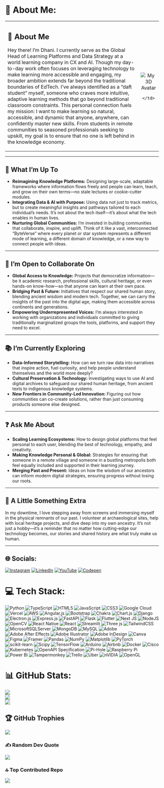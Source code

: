 # 💫 About Me:
<table>
  <tr>
    <td>

## 👋 About Me

Hey there! I’m Dhani. I currently serve as the Global Head of Learning Platforms and Data Strategy at a world learning company in CX and AI. Though my day-to-day work often focuses on leveraging technology to make learning more accessible and engaging, my broader ambition extends far beyond the traditional boundaries of EdTech.
I’ve always identified as a “daft student” myself, someone who craves more intuitive, adaptive learning methods that go beyond traditional classroom constraints. This personal connection fuels my mission: I want to make learning so natural, accessible, and dynamic that anyone, anywhere, can confidently master new skills. From students in remote communities to seasoned professionals seeking to upskill, my goal is to ensure that no one is left behind in the knowledge economy.

</td>
    <td align="center" valign="middle">

![My 3D Avatar](https://media.discordapp.net/attachments/1318015026098864198/1318022870282010715/Foundever_orb_4.gif?width=200&height=200)

    </td>
  </tr>
</table>

---

## 🚀 What I’m Up To

- **Reimagining Knowledge Platforms:** Designing large-scale, adaptable frameworks where information flows freely and people can learn, teach, and grow on their own terms—no stale lectures or cookie-cutter modules.
- **Integrating Data & AI with Purpose:** Using data not just to track metrics, but to create meaningful insights and pathways tailored to each individual’s needs. It’s not about the tech itself—it’s about what the tech enables in human lives.
- **Nurturing Global Communities:** I’m invested in building communities that collaborate, inspire, and uplift. Think of it like a vast, interconnected “ByteVerse” where every planet or star system represents a different mode of learning, a different domain of knowledge, or a new way to connect people with ideas.

---

## 🤝 I’m Open to Collaborate On

- **Global Access to Knowledge:** Projects that democratize information—be it academic research, professional skills, cultural heritage, or even hands-on know-how—so that anyone can learn at their own pace.
- **Bridging Past & Future:** Initiatives that respect our shared human story, blending ancient wisdom and modern tech. Together, we can carry the insights of the past into the digital age, making them accessible across continents and generations.
- **Empowering Underrepresented Voices:** I’m always interested in working with organizations and individuals committed to giving traditionally marginalized groups the tools, platforms, and support they need to excel.

---

## 📚 I’m Currently Exploring

- **Data-Informed Storytelling:** How can we turn raw data into narratives that inspire action, fuel curiosity, and help people understand themselves and the world more deeply?
- **Cultural Preservation & Technology:** Investigating ways to use AI and digital archives to safeguard our shared human heritage, from ancient texts to indigenous knowledge systems.
- **New Frontiers in Community-Led Innovation:** Figuring out how communities can co-create solutions, rather than just consuming products someone else designed.

---

## ❓ Ask Me About

- **Scaling Learning Ecosystems:** How to design global platforms that feel personal to each user, blending the best of technology, empathy, and creativity.
- **Making Knowledge Personal & Global:** Strategies for ensuring that someone in a remote village and someone in a bustling metropolis both feel equally included and supported in their learning journey.
- **Merging Past and Present:** Ideas on how the wisdom of our ancestors can inform modern digital strategies, ensuring progress without losing our roots.

---

## 🎉 A Little Something Extra

In my downtime, I love stepping away from screens and immersing myself in the physical remnants of our past. I volunteer at archaeological sites, help with local heritage projects, and dive deep into my own ancestry. It’s not just a hobby—it’s a reminder that no matter how cutting-edge our technology becomes, our stories and shared history are what truly make us human.

---

## 🌐 Socials:
[![Instagram](https://img.shields.io/badge/Instagram-%23E4405F.svg?logo=Instagram&logoColor=white)](https://instagram.com/lorddannykay/) [![LinkedIn](https://img.shields.io/badge/LinkedIn-%230077B5.svg?logo=linkedin&logoColor=white)](https://linkedin.com/in/dhanikesh-karunanithi/) [![YouTube](https://img.shields.io/badge/YouTube-%23FF0000.svg?logo=YouTube&logoColor=white)](https://youtube.com/@dhanikeshkarunanithi9769) [![Codepen](https://img.shields.io/badge/Codepen-000000?style=for-the-badge&logo=codepen&logoColor=white)](https://codepen.io/lorddannykay) 

# 💻 Tech Stack:
![Python](https://img.shields.io/badge/python-3670A0?style=plastic&logo=python&logoColor=ffdd54) ![TypeScript](https://img.shields.io/badge/typescript-%23007ACC.svg?style=plastic&logo=typescript&logoColor=white) ![HTML5](https://img.shields.io/badge/html5-%23E34F26.svg?style=plastic&logo=html5&logoColor=white) ![JavaScript](https://img.shields.io/badge/javascript-%23323330.svg?style=plastic&logo=javascript&logoColor=%23F7DF1E) ![CSS3](https://img.shields.io/badge/css3-%231572B6.svg?style=plastic&logo=css3&logoColor=white) ![Google Cloud](https://img.shields.io/badge/GoogleCloud-%234285F4.svg?style=plastic&logo=google-cloud&logoColor=white) ![Vercel](https://img.shields.io/badge/vercel-%23000000.svg?style=plastic&logo=vercel&logoColor=white) ![AWS](https://img.shields.io/badge/AWS-%23FF9900.svg?style=plastic&logo=amazon-aws&logoColor=white) ![Angular.js](https://img.shields.io/badge/angular.js-%23E23237.svg?style=plastic&logo=angularjs&logoColor=white) ![Bootstrap](https://img.shields.io/badge/bootstrap-%238511FA.svg?style=plastic&logo=bootstrap&logoColor=white) ![Chakra](https://img.shields.io/badge/chakra-%234ED1C5.svg?style=plastic&logo=chakraui&logoColor=white) ![Chart.js](https://img.shields.io/badge/chart.js-F5788D.svg?style=plastic&logo=chart.js&logoColor=white) ![Django](https://img.shields.io/badge/django-%23092E20.svg?style=plastic&logo=django&logoColor=white) ![Electron.js](https://img.shields.io/badge/Electron-191970?style=plastic&logo=Electron&logoColor=white) ![Express.js](https://img.shields.io/badge/express.js-%23404d59.svg?style=plastic&logo=express&logoColor=%2361DAFB) ![FastAPI](https://img.shields.io/badge/FastAPI-005571?style=plastic&logo=fastapi) ![Flask](https://img.shields.io/badge/flask-%23000.svg?style=plastic&logo=flask&logoColor=white) ![Flutter](https://img.shields.io/badge/Flutter-%2302569B.svg?style=plastic&logo=Flutter&logoColor=white) ![Next JS](https://img.shields.io/badge/Next-black?style=plastic&logo=next.js&logoColor=white) ![NodeJS](https://img.shields.io/badge/node.js-6DA55F?style=plastic&logo=node.js&logoColor=white) ![OpenCV](https://img.shields.io/badge/opencv-%23white.svg?style=plastic&logo=opencv&logoColor=white) ![React Native](https://img.shields.io/badge/react_native-%2320232a.svg?style=plastic&logo=react&logoColor=%2361DAFB) ![React](https://img.shields.io/badge/react-%2320232a.svg?style=plastic&logo=react&logoColor=%2361DAFB) ![Streamlit](https://img.shields.io/badge/Streamlit-%23FE4B4B.svg?style=plastic&logo=streamlit&logoColor=white) ![Three js](https://img.shields.io/badge/threejs-black?style=plastic&logo=three.js&logoColor=white) ![TailwindCSS](https://img.shields.io/badge/tailwindcss-%2338B2AC.svg?style=plastic&logo=tailwind-css&logoColor=white) ![MicrosoftSQLServer](https://img.shields.io/badge/Microsoft%20SQL%20Server-CC2927?style=plastic&logo=microsoft%20sql%20server&logoColor=white) ![MongoDB](https://img.shields.io/badge/MongoDB-%234ea94b.svg?style=plastic&logo=mongodb&logoColor=white) ![MySQL](https://img.shields.io/badge/mysql-4479A1.svg?style=plastic&logo=mysql&logoColor=white) ![Adobe](https://img.shields.io/badge/adobe-%23FF0000.svg?style=plastic&logo=adobe&logoColor=white) ![Adobe After Effects](https://img.shields.io/badge/Adobe%20After%20Effects-9999FF.svg?style=plastic&logo=Adobe%20After%20Effects&logoColor=white) ![Adobe Illustrator](https://img.shields.io/badge/adobe%20illustrator-%23FF9A00.svg?style=plastic&logo=adobe%20illustrator&logoColor=white) ![Adobe InDesign](https://img.shields.io/badge/Adobe%20InDesign-49021F?style=plastic&logo=adobeindesign&logoColor=FF3366) ![Canva](https://img.shields.io/badge/Canva-%2300C4CC.svg?style=plastic&logo=Canva&logoColor=white) ![Figma](https://img.shields.io/badge/figma-%23F24E1E.svg?style=plastic&logo=figma&logoColor=white) ![Framer](https://img.shields.io/badge/Framer-black?style=plastic&logo=framer&logoColor=blue) ![Pandas](https://img.shields.io/badge/pandas-%23150458.svg?style=plastic&logo=pandas&logoColor=white) ![NumPy](https://img.shields.io/badge/numpy-%23013243.svg?style=plastic&logo=numpy&logoColor=white) ![Matplotlib](https://img.shields.io/badge/Matplotlib-%23ffffff.svg?style=plastic&logo=Matplotlib&logoColor=black) ![PyTorch](https://img.shields.io/badge/PyTorch-%23EE4C2C.svg?style=plastic&logo=PyTorch&logoColor=white) ![scikit-learn](https://img.shields.io/badge/scikit--learn-%23F7931E.svg?style=plastic&logo=scikit-learn&logoColor=white) ![Scipy](https://img.shields.io/badge/SciPy-%230C55A5.svg?style=plastic&logo=scipy&logoColor=%white) ![TensorFlow](https://img.shields.io/badge/TensorFlow-%23FF6F00.svg?style=plastic&logo=TensorFlow&logoColor=white) ![Arduino](https://img.shields.io/badge/-Arduino-00979D?style=plastic&logo=Arduino&logoColor=white) ![Airbnb](https://img.shields.io/badge/Airbnb-%23ff5a5f.svg?style=plastic&logo=Airbnb&logoColor=white) ![Docker](https://img.shields.io/badge/docker-%230db7ed.svg?style=plastic&logo=docker&logoColor=white) ![Cisco](https://img.shields.io/badge/cisco-%23049fd9.svg?style=plastic&logo=cisco&logoColor=black) ![Kubernetes](https://img.shields.io/badge/kubernetes-%33326ce5.svg?style=plastic&logo=kubernetes&logoColor=white) ![OpenAPI Specification](https://img.shields.io/badge/openapiinitiative-%23000000.svg?style=plastic&logo=openapiinitiative&logoColor=white) ![Pi-Hole](https://img.shields.io/badge/pihole-%2396060C.svg?style=plastic&logo=pi-hole&logoColor=white) ![Raspberry Pi](https://img.shields.io/badge/-Raspberry_Pi-C51A4A?style=plastic&logo=Raspberry-Pi) ![Power Bi](https://img.shields.io/badge/power_bi-F2C811?style=plastic&logo=powerbi&logoColor=black) ![Tampermonkey](https://img.shields.io/badge/tampermonkey-%2300485B.svg?style=plastic&logo=tampermonkey&logoColor=white) ![Trello](https://img.shields.io/badge/Trello-%23026AA7.svg?style=plastic&logo=Trello&logoColor=white) ![Uber](https://img.shields.io/badge/Uber-%23000000.svg?style=plastic&logo=Uber&logoColor=white) ![nVIDIA](https://img.shields.io/badge/nVIDIA-%2376B900.svg?style=plastic&logo=nVIDIA&logoColor=white) ![OpenGL](https://img.shields.io/badge/OpenGL-white?logo=OpenGL&style=plastic)

# 📊 GitHub Stats:
![](https://github-readme-stats.vercel.app/api?username=lorddannykay&theme=transparent&hide_border=false&include_all_commits=true&count_private=true)<br/>
![](https://github-readme-streak-stats.herokuapp.com/?user=lorddannykay&theme=transparent&hide_border=false)<br/>
![](https://github-readme-stats.vercel.app/api/top-langs/?username=lorddannykay&theme=transparent&hide_border=false&include_all_commits=true&count_private=true)

## 🏆 GitHub Trophies
![](https://github-profile-trophy.vercel.app/?username=lorddannykay&theme=radical&no-frame=false&no-bg=true&margin-w=4)

### ✍️ Random Dev Quote
![](https://quotes-github-readme.vercel.app/api?type=horizontal&theme=radical)

### 🔝 Top Contributed Repo
![](https://github-contributor-stats.vercel.app/api?username=lorddannykay&limit=5&theme=dark&combine_all_yearly_contributions=true)

